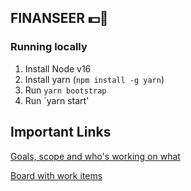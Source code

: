 ## FINANSEER 💵🔮

### Running locally
1. Install Node v16
2. Install yarn (`npm install -g yarn`)
3. Run `yarn bootstrap`
4. Run `yarn start'

## Important Links

[Goals, scope and who's working on what]( https://docs.google.com/document/d/1OkjQ4ZeFT_L1KzGaKSAj_i6_NlKqmJmTRCTyzherAp4/edit)  

[Board with work items](https://github.com/aymanjebril2/finanseer/projects/1)
